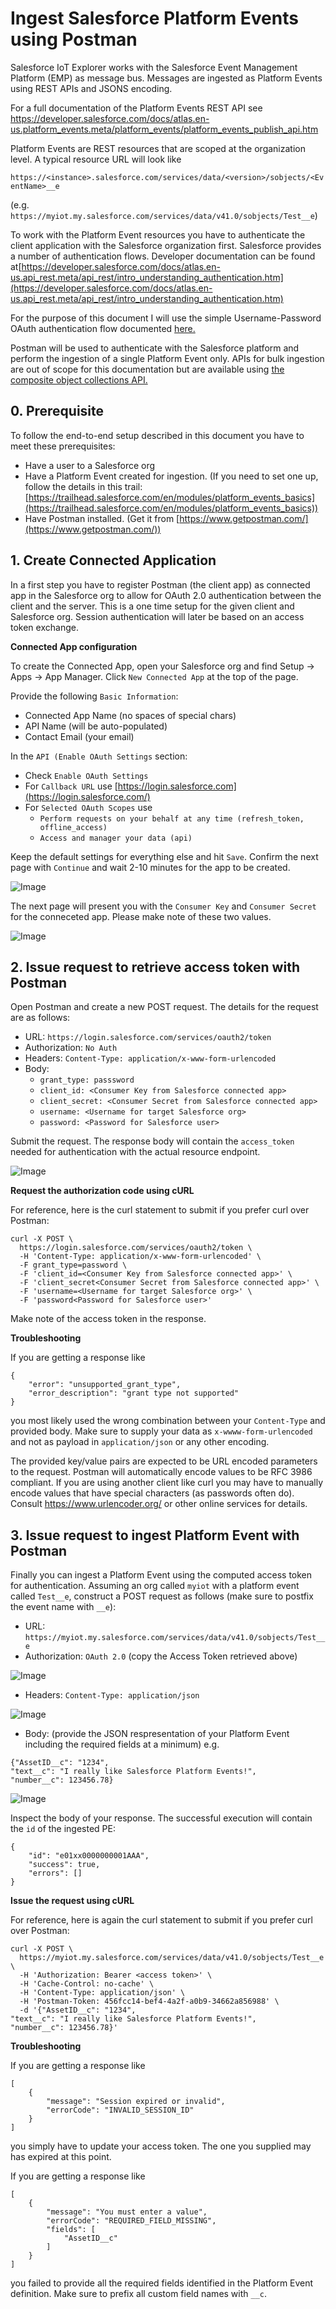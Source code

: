 # Ingest Salesforce Platform Events using Postman

Salesforce IoT Explorer works with the Salesforce Event Management Platform (EMP) as message bus. Messages are ingested as Platform Events using REST APIs and JSONS encoding. 

For a full documentation of the Platform Events REST API see [https://developer.salesforce.com/docs/atlas.en-us.platform_events.meta/platform_events/platform_events_publish_api.htm
](https://developer.salesforce.com/docs/atlas.en-us.platform_events.meta/platform_events/platform_events_publish_api.htm)

Platform Events are REST resources that are scoped at the organization level. A typical resource URL will look like

`https://<instance>.salesforce.com/services/data/<version>/sobjects/<EventName>__e`

(e.g. `https://myiot.my.salesforce.com/services/data/v41.0/sobjects/Test__e`)

To work with the Platform Event resources you have to authenticate the client application with the Salesforce organization first. Salesforce provides a number of authentication flows. Developer documentation can be found at[https://developer.salesforce.com/docs/atlas.en-us.api_rest.meta/api_rest/intro_understanding_authentication.htm](https://developer.salesforce.com/docs/atlas.en-us.api_rest.meta/api_rest/intro_understanding_authentication.htm)

For the purpose of this document I will use the simple Username-Password OAuth authentication flow documented 
[here.](https://developer.salesforce.com/docs/atlas.en-us.api_rest.meta/api_rest/intro_understanding_username_password_oauth_flow.htm)

Postman will be used to authenticate with the Salesforce platform and perform the ingestion of a single Platform Event only. APIs for bulk ingestion are out of scope for this documentation but are available using [the composite object collections API.](https://developer.salesforce.com/docs/atlas.en-us.api_rest.meta/api_rest/resources_composite_sobjects_collections_create.htm)

## 0. Prerequisite

To follow the end-to-end setup described in this document you have to meet these prerequisites:

* Have a user to a Salesforce org
* Have a Platform Event created for ingestion. (If you need to set one up, follow the details in this trail: [https://trailhead.salesforce.com/en/modules/platform_events_basics](https://trailhead.salesforce.com/en/modules/platform_events_basics))
* Have Postman installed. (Get it from [https://www.getpostman.com/](https://www.getpostman.com/))


## 1. Create Connected Application

In a first step you have to register Postman (the client app) as connected app in the Salesforce org to allow for OAuth 2.0 authentication between the client and the server. This is a one time setup for the given client and Salesforce org. Session authentication will later be based on an access token exchange.

**Connected App configuration**

To create the Connected App, open your Salesforce org and find Setup → Apps → App Manager. Click `New Connected App` at the top of the page.

Provide the following `Basic Information`:

* Connected App Name (no spaces of special chars)
* API Name (will be auto-populated)
* Contact Email (your email)

In the `API (Enable OAuth Settings` section:

* Check `Enable OAuth Settings`
* For `Callback URL` use [https://login.salesforce.com](https://login.salesforce.com/)
* For `Selected OAuth Scopes` use
    - `Perform requests on your behalf at any time (refresh_token, offline_access)`
    - `Access and manager your data (api)`

Keep the default settings for everything else and hit `Save`. Confirm the next page with `Continue` and wait 2-10 minutes for the app to be created.

![Image](./images/image_1.png)

The next page will present you with the `Consumer Key` and `Consumer Secret` for the conneceted app. Please make note of these two values.

![Image](./images/image_2.png)

## 2. Issue request to retrieve access token with Postman

Open Postman and create a new POST request. The details for the request are as follows:

* URL: `https://login.salesforce.com/services/oauth2/token`
* Authorization: `No Auth`
* Headers: `Content-Type: application/x-www-form-urlencoded`
* Body:
  - `grant_type: passsword`
  - `client_id: <Consumer Key from Salesforce connected app>`
  - `client_secret: <Consumer Secret from Salesforce connected app>`
  - `username: <Username for target Salesforce org>`
  - `password: <Password for Salesforce user>`

Submit the request. The response body will contain the `access_token` needed for authentication with the actual resource endpoint.

![Image](./images/image_3.png)

**Request the authorization code using cURL**

For reference, here is the curl statement to submit if you prefer curl over Postman:

```
curl -X POST \
  https://login.salesforce.com/services/oauth2/token \
  -H 'Content-Type: application/x-www-form-urlencoded' \
  -F grant_type=password \
  -F 'client_id=<Consumer Key from Salesforce connected app>' \
  -F 'client_secret<Consumer Secret from Salesforce connected app>' \
  -F 'username=<Username for target Salesforce org>' \
  -F 'password<Password for Salesforce user>'  
```

Make note of the access token in the response.

**Troubleshooting**

If you are getting a response like

```
{
    "error": "unsupported_grant_type",
    "error_description": "grant type not supported"
}
```

you most likely used the wrong combination between your `Content-Type` and provided body. Make sure to supply your data as `x-wwww-form-urlencoded` and not as payload in `application/json` or any other encoding. 

The provided key/value pairs are expected to be URL encoded parameters to the request. Postman will automatically encode values to be RFC 3986 compliant. If you are using another client like curl you may have to manually encode values that have special characters (as passwords often do). Consult https://www.urlencoder.org/ or other online services for details.

## 3. Issue request to ingest Platform Event with Postman

Finally you can ingest a Platform Event using the computed access token for authentication. Assuming an org called `myiot` with a platform event called `Test__e`, construct a POST request as follows (make sure to postfix the event name with `__e`):

* URL: `https://myiot.my.salesforce.com/services/data/v41.0/sobjects/Test__e`
* Authorization: `OAuth 2.0` (copy the Access Token retrieved above)

![Image](./images/image_5.png)

* Headers: `Content-Type: application/json`

![Image](./images/image_6.png)

* Body: (provide the JSON respresentation of your Platform Event including the required fields at a minimum)
e.g. 
```
{"AssetID__c": "1234",
"text__c": "I really like Salesforce Platform Events!",
"number__c": 123456.78}
```

![Image](./images/image_4.png)

Inspect the body of your response. The successful execution will contain the `id` of the ingested PE:

```
{
    "id": "e01xx0000000001AAA",
    "success": true,
    "errors": []
}
```

**Issue the request using cURL**

For reference, here is again the curl statement to submit if you prefer curl over Postman:

```
curl -X POST \
  https://myiot.my.salesforce.com/services/data/v41.0/sobjects/Test__e \
  -H 'Authorization: Bearer <access token>' \
  -H 'Cache-Control: no-cache' \
  -H 'Content-Type: application/json' \
  -H 'Postman-Token: 456fcc14-bef4-4a2f-a0b9-34662a856988' \
  -d '{"AssetID__c": "1234",
"text__c": "I really like Salesforce Platform Events!",
"number__c": 123456.78}'
```

**Troubleshooting**

If you are getting a response like

```
[
    {
        "message": "Session expired or invalid",
        "errorCode": "INVALID_SESSION_ID"
    }
]
```

you simply have to update your access token. The one you supplied may has expired at this point.

If you are getting a response like

```
[
    {
        "message": "You must enter a value",
        "errorCode": "REQUIRED_FIELD_MISSING",
        "fields": [
            "AssetID__c"
        ]
    }
]
```

you failed to provide all the required fields identified in the Platform Event definition. Make sure to prefix all custom field names with `__c`. 
